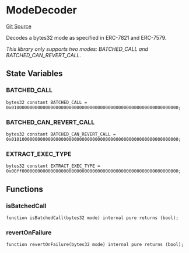 # ModeDecoder
[Git Source](https://github.com/Uniswap/minimal-delegation/blob/1457ed9d5e0382ab8547f6bc36a3738475e8b5fe/src/libraries/ModeDecoder.sol)

Decodes a bytes32 mode as specified in ERC-7821 and ERC-7579.

*This library only supports two modes: BATCHED_CALL and BATCHED_CAN_REVERT_CALL.*


## State Variables
### BATCHED_CALL

```solidity
bytes32 constant BATCHED_CALL = 0x0100000000000000000000000000000000000000000000000000000000000000;
```


### BATCHED_CAN_REVERT_CALL

```solidity
bytes32 constant BATCHED_CAN_REVERT_CALL = 0x0101000000000000000000000000000000000000000000000000000000000000;
```


### EXTRACT_EXEC_TYPE

```solidity
bytes32 constant EXTRACT_EXEC_TYPE = 0x00ff000000000000000000000000000000000000000000000000000000000000;
```


## Functions
### isBatchedCall


```solidity
function isBatchedCall(bytes32 mode) internal pure returns (bool);
```

### revertOnFailure


```solidity
function revertOnFailure(bytes32 mode) internal pure returns (bool);
```

